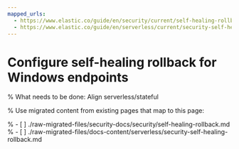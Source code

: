 ```yaml
---
mapped_urls:
  - https://www.elastic.co/guide/en/security/current/self-healing-rollback.html
  - https://www.elastic.co/guide/en/serverless/current/security-self-healing-rollback.html
---
```


# Configure self-healing rollback for Windows endpoints

% What needs to be done: Align serverless/stateful

% Use migrated content from existing pages that map to this page:

% - [ ] ./raw-migrated-files/security-docs/security/self-healing-rollback.md
% - [ ] ./raw-migrated-files/docs-content/serverless/security-self-healing-rollback.md